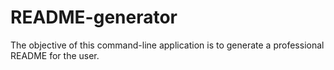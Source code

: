 # README-generator
The objective of this command-line application is to generate a professional README for the user.
